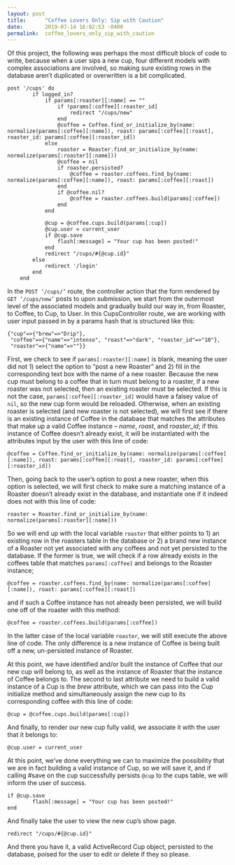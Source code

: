 ```yaml
---
layout: post
title:      "Coffee Lovers Only: Sip with Caution"
date:       2019-07-14 16:02:53 -0400
permalink:  coffee_lovers_only_sip_with_caution
---
```



Of this project, the following was perhaps the most difficult block of code to write, because when a user sips a new cup, four different models with complex associations are involved, so making sure existing rows in the database aren’t duplicated or overwritten is a bit complicated.


```
post '/cups' do
        if logged_in?
            if params[:roaster][:name] == ""
                if !params[:coffee][:roaster_id]
                    redirect "/cups/new"
                end
                @coffee = Coffee.find_or_initialize_by(name: normalize(params[:coffee][:name]), roast: params[:coffee][:roast], roaster_id: params[:coffee][:roaster_id]) 
            else
                roaster = Roaster.find_or_initialize_by(name: normalize(params[:roaster][:name]))
                @coffee = nil
                if roaster.persisted?
                    @coffee = roaster.coffees.find_by(name: normalize(params[:coffee][:name]), roast: params[:coffee][:roast])
                end
                if @coffee.nil?
                    @coffee = roaster.coffees.build(params[:coffee])
                end
            end
            
            @cup = @coffee.cups.build(params[:cup])
            @cup.user = current_user
            if @cup.save
                flash[:message] = "Your cup has been posted!"
            end
            redirect "/cups/#{@cup.id}"
        else
            redirect '/login'
        end
    end

```

In the `POST ‘/cups/’` route, the controller action that the form rendered by `GET ‘/cups/new’` posts to upon submission, we start from the outermost level of the associated models and gradually build our way in, from Roaster, to Coffee, to Cup, to User. In this CupsController route, we are working with user input passed in by a params hash that is structured like this:
```
{"cup"=>{"brew"=>"Drip"},
 "coffee"=>{"name"=>"intenso", "roast"=>"dark", "roaster_id"=>"10"},
 "roaster"=>{"name"=>""}}

```

First, we check to see if `params[:roaster][:name]` is blank, meaning the user did not 1) select the option to “post a new Roaster” and 2) fill in the corresponding text box with the name of a new roaster. Because the new cup must belong to a coffee that in turn must belong to a roaster, if a new roaster was not selected, then an existing roaster must be selected. If this is not the case, `params[:coffee][:roaster_id]` would have a falsey value of `nil`, so the new cup form would be reloaded. Otherwise, when an existing roaster is selected (and new roaster is not selected), we will first see if there is an existing instance of Coffee in the database that matches the attributes that make up a valid Coffee instance – *name*, *roast*, and *roaster_id*; if this instance of Coffee doesn’t already exist, it will be instantiated with the attributes input by the user with this line of code:
```
@coffee = Coffee.find_or_initialize_by(name: normalize(params[:coffee][:name]), roast: params[:coffee][:roast], roaster_id: params[:coffee][:roaster_id])
```

Then, going back to the user’s option to post a new roaster, when this option is selected, we will first check to make sure a matching instance of a Roaster doesn’t already exist in the database, and instantiate one if it indeed does not with this line of code:
```
roaster = Roaster.find_or_initialize_by(name: normalize(params[:roaster][:name]))
```

So we will end up with the local variable `roaster` that either points to 1) an existing row in the roasters table in the database or 2) a brand new instance of a Roaster not yet associated with any coffees and not yet persisted to the database. If the former is true, we will check if a row already exists in the coffees table that matches `params[:coffee]` and belongs to the Roaster instance; 
```
@coffee = roaster.coffees.find_by(name: normalize(params[:coffee][:name]), roast: params[:coffee][:roast])
```
and if such a Coffee instance has not already been persisted, we will build one off of the roaster with this method:
```
@coffee = roaster.coffees.build(params[:coffee]) 
```

In the latter case of the local variable `roaster`, we will still execute the above line of code. The only difference is a new instance of Coffee is being built off a new, un-persisted instance of Roaster.

At this point, we have identified and/or built the instance of Coffee that our new cup will belong to, as well as the instance of Roaster that the instance of Coffee belongs to. The second to last attribute we need to build a valid instance of a Cup is the *brew* attribute, which we can pass into the Cup initialize method and simultaneously assign the new cup to its corresponding coffee with this line of code:
```
@cup = @coffee.cups.build(params[:cup])
```

And finally, to render our new cup fully valid, we associate it with the user that it belongs to:
```
@cup.user = current_user
```

At this point, we’ve done everything we can to maximize the possibility that we are in fact building a valid instance of Cup, so we will save it, and if calling #save on the cup successfully persists `@cup` to the cups table, we will inform the user of success.
```
if @cup.save
        flash[:message] = "Your cup has been posted!"
end
```

And finally take the user to view the new cup’s show page.
```
redirect "/cups/#{@cup.id}"
```

And there you have it, a valid ActiveRecord Cup object, persisted to the database, poised for the user to edit or delete if they so please. 

